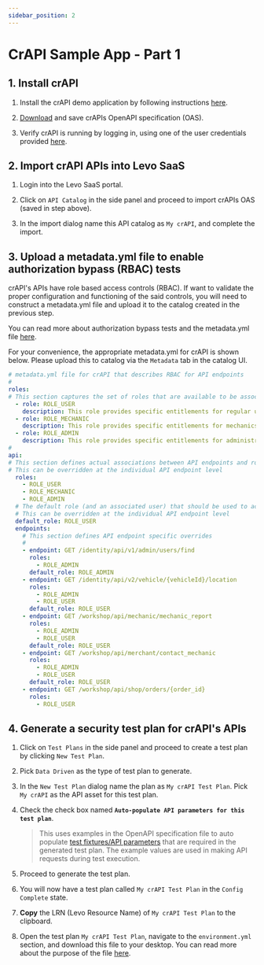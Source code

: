 ```yaml
---
sidebar_position: 2
---
```


# CrAPI Sample App - Part 1

## 1. Install crAPI
1. Install the crAPI demo application by following instructions [here][install-crapi].

2. [Download][crapi-openapi-spec] and save crAPIs OpenAPI specification (OAS).

3. Verify crAPI is running by logging in, using one of the user credentials provided [here][crapi-credentials].

## 2. Import crAPI APIs into Levo SaaS
1. Login into the Levo SaaS portal.

2. Click on `API Catalog` in the side panel and proceed to import crAPIs OAS (saved in step above).

3. In the import dialog name this API catalog as `My crAPI`, and complete the import.

## 3. Upload a metadata.yml file to enable authorization bypass (RBAC) tests
crAPI's APIs have role based access controls (RBAC). If want to validate the proper configuration and functioning of the said controls, you will need to construct a metadata.yml file and upload it to the catalog created in the previous step.

You can read more about authorization bypass tests and the metadata.yml file [here](/guides/security-testing/concepts/api-catalog/metadata-yml.md).

For your convenience, the appropriate metadata.yml for crAPI is shown below. Please upload this to catalog via the `Metadata` tab in the catalog UI.

```YAML
# metadata.yml file for crAPI that describes RBAC for API endpoints
#
roles:
# This section captures the set of roles that are available to be associated with the API endpoints
  - role: ROLE_USER
    description: This role provides specific entitlements for regular users
  - role: ROLE_MECHANIC
    description: This role provides specific entitlements for mechanics
  - role: ROLE_ADMIN
    description: This role provides specific entitlements for administrators
#
api:
# This section defines actual associations between API endpoints and roles at the global level
# This can be overridden at the individual API endpoint level
  roles:
    - ROLE_USER
    - ROLE_MECHANIC
    - ROLE_ADMIN
  # The default role (and an associated user) that should be used to access all endpoints
  # This can be overridden at the individual API endpoint level
  default_role: ROLE_USER
  endpoints:
    # This section defines API endpoint specific overrides
    #
    - endpoint: GET /identity/api/v1/admin/users/find
      roles:
        - ROLE_ADMIN
      default_role: ROLE_ADMIN
    - endpoint: GET /identity/api/v2/vehicle/{vehicleId}/location
      roles:
        - ROLE_ADMIN
        - ROLE_USER
      default_role: ROLE_USER
    - endpoint: GET /workshop/api/mechanic/mechanic_report
      roles:
        - ROLE_ADMIN
        - ROLE_USER
      default_role: ROLE_USER
    - endpoint: GET /workshop/api/merchant/contact_mechanic
      roles:
        - ROLE_ADMIN
        - ROLE_USER
      default_role: ROLE_USER
    - endpoint: GET /workshop/api/shop/orders/{order_id}
      roles:
        - ROLE_USER
```

## 4. Generate a security test plan for crAPI's APIs
1. Click on `Test Plans` in the side panel and proceed to create a test plan by clicking `New Test Plan`.

2. Pick `Data Driven` as the type of test plan to generate.

3. In the `New Test Plan` dialog name the plan as `My crAPI Test Plan`. Pick `My crAPI` as the API asset for this test plan.

4. Check the check box named **`Auto-populate API parameters for this test plan`**.

    > This uses examples in the OpenAPI specification file to auto populate [test fixtures/API parameters][fixtures] that are required in the generated test plan.
    The example values are used in making API requests during test execution.

5. Proceed to generate the test plan.

6. You will now have a test plan called `My crAPI Test Plan` in the `Config Complete` state.

7. **Copy** the LRN (Levo Resource Name) of `My crAPI Test Plan` to the clipboard.

8. Open the test plan `My crAPI Test Plan`, navigate to the `environment.yml` section, 
and download this file to your desktop. You can read more about the purpose of the file [here][env-file].

[install-crapi]: https://github.com/levoai/demo-apps/blob/main/crAPI/docs/quick-start.md
[crapi-openapi-spec]: https://raw.githubusercontent.com/levoai/demo-apps/main/crAPI/api-specs/demo%20scenarios/onboarding-scenarios.json
[crapi-credentials]: https://github.com/levoai/demo-apps/blob/main/crAPI/docs/user-asset-info.md#user-info
[fixtures]: /guides/security-testing/concepts/test-plans/fixtures/test-fixtures.md
[env-file]: /guides/security-testing/concepts/test-plans/env-yml.md
